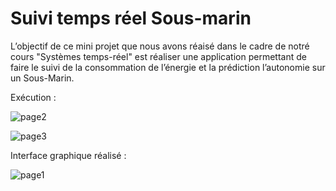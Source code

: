 # Suivi temps réel Sous-marin
L’objectif de ce mini projet que nous avons réaisé dans le cadre de notré cours "Systèmes temps-réel" est réaliser une application permettant de faire le suivi de la consommation de l’énergie et la prédiction l’autonomie sur un Sous-Marin.

Exécution : 

![page2](https://user-images.githubusercontent.com/61116467/108536193-6fdc1d00-72dc-11eb-9835-fcae9ddf6f86.png)

![page3](https://user-images.githubusercontent.com/61116467/108536267-8a15fb00-72dc-11eb-9993-b32c2a9acfc2.jpg)



Interface graphique réalisé : 

![page1](https://user-images.githubusercontent.com/61116467/108535398-964d8880-72db-11eb-8bda-d9c774e95bba.png)
